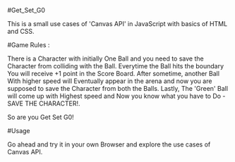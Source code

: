 #Get_Set_G0

This is a small use cases of 'Canvas API' in JavaScript with basics of HTML and CSS. 

#Game Rules :

There is a Character with initially One Ball and you need to save the Character from colliding with the Ball.
Everytime the Ball hits the boundary You will receive +1 point in the Score Board. After sometime, another Ball
With higher speed will Eventually appear in the arena and now you are supposed to save the Character from both the Balls.
Lastly, The 'Green' Ball will come up with Highest speed and Now you know what you have to Do - SAVE THE CHARACTER!.

So are you Get Set G0!

#Usage

Go ahead and try it in your own Browser and explore the use cases of Canvas API.

 

